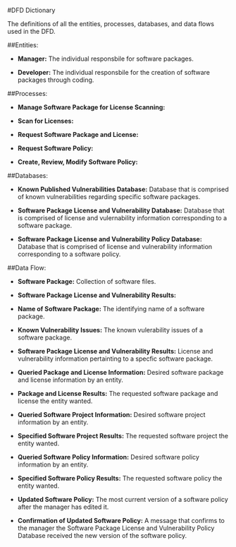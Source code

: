 
#DFD Dictionary

The definitions of all the entities, processes, databases, and data flows used in the DFD. 

 
##Entities: 

+ **Manager:**  The individual responsbile for software packages. 

+ **Developer:**  The individual responsbile for the creation of software packages through coding. 

##Processes: 

+ **Manage Software Package for License Scanning:**  

+ **Scan for Licenses:** 

+ **Request Software Package and License:**

+ **Request Software Policy:**

+ **Create, Review, Modify Software Policy:**

##Databases:

+ **Known Published Vulnerabilities Database:**  Database that is comprised of known vulnerabilities regarding specific software packages. 

+ **Software Package License and Vulnerability Database:**  Database that is comprised of license and vulernability information corresponding to a software package. 

+ **Software Package License and Vulnerability Policy Database:**  Database that is comprised of license and vulnerability information corresponding to a software policy. 


##Data Flow: 

+ **Software Package:**  Collection of software files. 

+ **Software Package License and Vulnerability Results:**

+ **Name of Software Package:**  The identifying name of a software package. 

+ **Known Vulnerability Issues:**  The known vulerability issues of a software package. 

+ **Software Package License and Vulnerability Results:**  License and vulnerability information pertainting to a specfic software package. 

+ **Queried Package and License Information:**  Desired software package and license information by an entity. 

+ **Package and License Results:**  The requested software package and license the entity wanted. 

+ **Queried Software Project Information:**  Desired software project information by an entity. 

+ **Specified Software Project Results:**  The requested software project the entity wanted. 

+ **Queried Software Policy Information:**  Desired software policy information by an entity. 

+ **Specified Software Policy Results:**  The requested software policy the entity wanted. 

+ **Updated Software Policy:**  The most current version of a software policy after the manager has edited it. 

+ **Confirmation of Updated Software Policy:**  A message that confirms to the manager the Software Package License and Vulnerability Policy Database received the new version of the software policy. 


  
